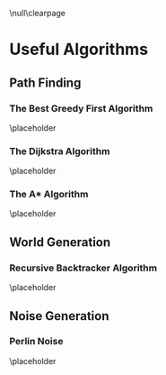 \null\clearpage

Useful Algorithms
========================================

Path Finding
-------------

### The Best Greedy First Algorithm

\placeholder

<!-- TODO: Uses an heuristic to understand which node is the "best" locally, but doesn't necessarily make the best decision globally -->

### The Dijkstra Algorithm

\placeholder

<!-- TODO: Explain the dijkstra algorithm on nodes of a graph, can detect the closest goal among many -->


### The A* Algorithm

\placeholder

<!-- TODO: Variation of Dijkstra that uses heuristics for faster processing, does the best globally but doesn't support more than one goal -->

World Generation
----------------

### Recursive Backtracker Algorithm

\placeholder

<!-- TODO: Introduce the user to maze generation with the recursive backtracker algorithm -->

Noise Generation
-----------------

### Perlin Noise

\placeholder

<!-- TODO: Noise generation algorithm, runs in O(2^n) for n dimensions -->
